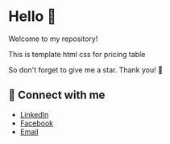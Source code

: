 # Hello 👋

Welcome to my repository!

This is template html css for pricing table

So don't forget to give me a star. Thank you! 🤝

## 🤝 Connect with me

- [LinkedIn](https://www.linkedin.com/in/huy-nguyen-274688221)
- [Facebook](https://www.facebook.com/huynx11.dev)
- [Email](mailto:huynx11.dev@gmail.com)